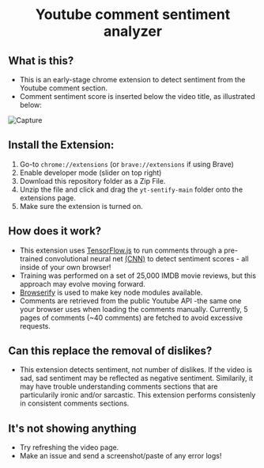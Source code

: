 <h1 align="center">Youtube comment sentiment analyzer</h1>

## What is this?
* This is an early-stage chrome extension to detect sentiment from the Youtube comment section.
* Comment sentiment score is inserted below the video title, as illustrated below:

![Capture](https://user-images.githubusercontent.com/60011793/145688404-e02d02a5-675b-48bf-b024-3b1937d8fbc2.PNG)

## Install the Extension:
1. Go-to `chrome://extensions` (or `brave://extensions` if using Brave)
2. Enable developer mode (slider on top right)
3. Download this repository folder as a Zip File.
4. Unzip the file and click and drag the `yt-sentify-main` folder onto the extensions page.
5. Make sure the extension is turned on.

## How does it work?
* This extension uses [TensorFlow.js](https://github.com/tensorflow/tfjs-examples/tree/master/sentiment) to run comments through a pre-trained convolutional neural net [(CNN)](https://en.wikipedia.org/wiki/Convolutional_neural_network) to detect sentiment scores - all inside of your own browser!
* Training was performed on a set of 25,000 IMDB movie reviews, but this approach may evolve moving forward.
* [Browserify](https://github.com/browserify/browserify) is used to make key node modules available.
* Comments are retrieved from the public Youtube API -the same one your browser uses when loading the comments manually. Currently, 5 pages of comments (~40 comments) are fetched to avoid excessive requests.

## Can this replace the removal of dislikes?
* This extension detects sentiment, not number of dislikes. If the video is sad, sad sentiment may be reflected as negative sentiment. Similarily, it may have trouble understanding comments sections that are particularily ironic and/or sarcastic. This extension performs consistenly in consistent comments sections.

## It's not showing anything
* Try refreshing the video page. 
* Make an issue and send a screenshot/paste of any error logs! 

